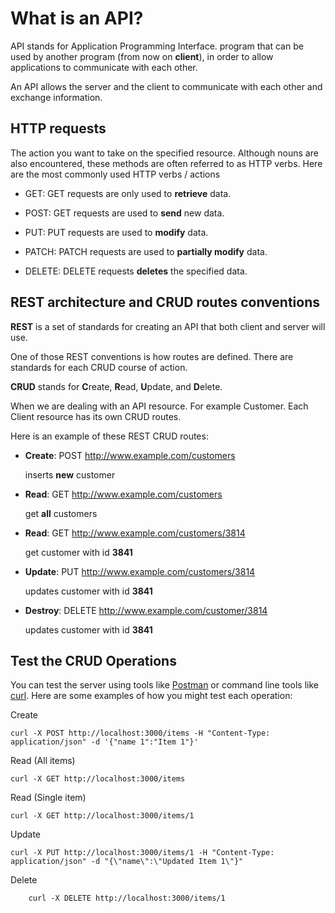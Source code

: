 # What is an API?

API stands for Application Programming Interface.
program that can be used by another program (from now on **client**), in order to allow applications to communicate with each other.

An API allows the server and the client to communicate with each other and exchange information.

## HTTP requests

The action you want to take on the specified resource. Although nouns are also encountered, these methods are often referred to as HTTP verbs.
Here are the most commonly used HTTP verbs / actions

- GET: GET requests are only used to **retrieve** data.

- POST: GET requests are used to **send** new data.

- PUT: PUT requests are used to **modify** data.

- PATCH: PATCH requests are used to **partially modify** data.

- DELETE: DELETE requests **deletes** the specified data.

## REST architecture and CRUD routes conventions

**REST** is a set of standards for creating an API that both client and server will use. 

One of those REST conventions is how routes are defined. There are standards for each CRUD course of action.

**CRUD** stands for **C**reate, **R**ead, **U**pdate, and **D**elete.

When we are dealing with an API resource. For example Customer. Each Client resource has its own CRUD routes.

Here is an example of these REST CRUD routes:


- **Create**: POST http://www.example.com/customers

  inserts  **new** customer

- **Read**: GET http://www.example.com/customers

  get **all**  customers

- **Read**: GET http://www.example.com/customers/3814

  get  customer with id **3841**

- **Update**: PUT http://www.example.com/customers/3814

  updates  customer with id **3841**

- **Destroy**: DELETE http://www.example.com/customer/3814

  updates  customer with id **3841**


## Test the CRUD Operations

You can test the server using tools like [Postman](https://www.postman.com/) or command line tools like [curl](https://curl.se/docs/tutorial.html). 
Here are some examples of how you might test each operation:

Create

```
curl -X POST http://localhost:3000/items -H "Content-Type: application/json" -d '{"name 1":"Item 1"}' 
```
Read (All items)


```
curl -X GET http://localhost:3000/items
```
Read (Single item)

```
curl -X GET http://localhost:3000/items/1
```
Update

```
curl -X PUT http://localhost:3000/items/1 -H "Content-Type: application/json" -d "{\"name\":\"Updated Item 1\"}"
```
Delete

```
    curl -X DELETE http://localhost:3000/items/1
```
